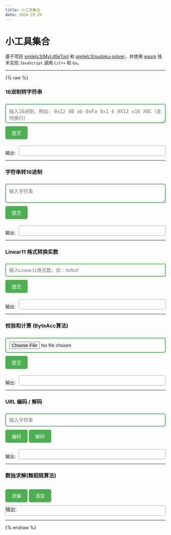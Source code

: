 ```yaml
---
title: 小工具集合
date: 2024-10-20
---
```


# 小工具集合

基于项目 [smilelc3/MyLittleTool](https://github.com/smilelc3/MyLittleTool) 和 [smilelc3/sudoku-solver](https://github.com/smilelc3/sudoku-solver)，并使用 [wasm](https://developer.mozilla.org/zh-CN/docs/WebAssembly/C_to_Wasm) 技术实现 `JavaScript` 调用 `C/C++` 和 `Go`。

---
{% raw %}
<div class="tool-section" id="Hex2Ascii">
    <h3>16进制转字符串</h3>
    <textarea placeholder="输入16进制，例如: 0x12 AB ab 0xFa 0x1 6 0X12 x16 X0C（支持换行）" id="inHexStr"></textarea>
    <button onclick="summit('Hex2Ascii', 'inHexStr', 'outAsciiStr')">提交</button>
    <div class="output-container">
        <span class="output-label">输出:</span>
        <div class="output" id="outAsciiStr"></div>
    </div>
</div>
<hr>
<div class="tool-section" id="Ascii2Hex">
    <h3>字符串转16进制</h3>
    <textarea placeholder="输入字符串" id="inAsciiStr"></textarea>
    <button onclick="summit('Ascii2Hex', 'inAsciiStr', 'outHexStr')">提交</button>
    <div class="output-container">
        <span class="output-label">输出:</span>
        <div class="output" id="outHexStr"></div>
    </div>
</div>
<hr>
<div class="tool-section" id="Linea11Trans">
    <h3>Linear11 格式转换实数</h3>
    <input type="text" placeholder="输入Linear11格式数，如：0xfb2f" id="inLinear11" />
    <button onclick="summit('Linea11Trans', 'inLinear11', 'outReal')">提交</button>
    <div class="output-container">
        <span class="output-label">输出:</span>
        <div class="output" id="outReal"></div>
    </div>
</div>
<hr>
<div class="tool-section" id="ByteAccByMem">
    <h3>校验和计算 (ByteAcc算法)</h3>
    <input type="file" id="fileInput" />
    <button onclick="summit('ByteAcc', null, 'outByteAcc')">提交</button>
    <div class="output-container">
        <span class="output-label">输出:</span>
        <div class="output" id="outByteAcc"></div>
    </div>
</div>
<hr>
<div class="tool-section" id="UrlEncode">
    <h3>URL 编码 / 解码</h3>
    <input type="text" placeholder="输入字符串" id="inUrlStr" />
    <button onclick="summit('UrlEncode', 'inUrlStr', 'outUrlStr')">编码</button>
    <button onclick="summit('UrlDecode', 'inUrlStr', 'outUrlStr')">解码</button>
    <div class="output-container">
        <span class="output-label">输出:</span>
        <div class="output" id="outUrlStr"></div>
    </div>
</div>
<hr>
<div class="tool-section" id="sudoku">
    <h3>数独求解(舞蹈链算法)</h3>
    <table class="sudoku-table">
        <tbody id="sudoku-tbody">
        <!-- 动态生成的行和单元格将插入到这里 -->
        </tbody>
    </table>
    <button onclick="solveSudoku()">求解</button>
    <button onclick="clearSudoku()">清空</button>
    <div class="output" id="outSudoku">输出:</div>
</div>
<hr>
<script src="/js/MyLittleTool.js"></script>
<script>
    let C_Hex2Ascii, C_Ascii2Hex, C_Linear11Trans, C_ByteAccByMem;
    // 等待 wasm 模块加载
    Module.onRuntimeInitialized = async () => {
        C_Hex2Ascii = Module.cwrap('C_Hex2Ascii', 'string', ['string']);
        C_Ascii2Hex = Module.cwrap('C_Ascii2Hex', 'string', ['string']);
        C_Linear11Trans = Module.cwrap('C_Linear11Trans', 'string', ['string']);
        C_ByteAccByMem = Module.cwrap('C_ByteAccByMem', 'string', ['number', 'number']);
        console.log("C/C++ Wasm loaded successfully");
    };
    // 调用 wasm 中导出的函数或自定义函数
    function summit(funcName, inputId, outputId) {
        let input;
        if (document.getElementById(inputId)) {
            input = document.getElementById(inputId).value;
        }
        let output;
        switch (funcName) {
            case 'Hex2Ascii':
                output = C_Hex2Ascii(input);
                break;
            case 'Ascii2Hex':
                output = C_Ascii2Hex(input);
                break;
            case 'Linea11Trans':
                output = C_Linear11Trans(input);
                break;
            case 'ByteAcc':
                return doByteAcc(outputId);
            case 'UrlEncode':
                output = encodeURI(input);
                break;
            case 'UrlDecode':
                output = decodeURI(input);
                break;
        }
        updateOutput(outputId, output);
    }
    function updateOutput(outputId, output) {
        document.getElementById(outputId).innerText = `${output}`;
    }
    function doByteAcc(outputId) {
        const fileInput = document.getElementById('fileInput');
        if (fileInput.files.length === 0) {
            alert('请先选择一个文件');
            return;
        }
        const file = fileInput.files[0];
        if (file.size > 2147483648 / 2 * 0.9) {
            console.log("file size " + file.size + " is out of range")
            updateOutput(outputId, "文件过大");
            return;
        }
        reader = new FileReader();
        reader.onload = (event) => {
            updateOutput(outputId, "处理中");
            let arrayBuffer = event.target.result;
            let byteArray = new Uint8Array(arrayBuffer);
            const length = byteArray.length;
            // 分配内存并拷贝数据
            let buffer = Module._malloc(length);
            try {
                Module.HEAPU8.set(byteArray, buffer);
                byteArray = null;
                arrayBuffer = null;
                // 调用 C++ 函数打印字节
                const checksumByteAcc = C_ByteAccByMem(buffer, length);
                updateOutput(outputId, checksumByteAcc);
            } catch (error) {
                console.error("Error during C function call:", error);
                updateOutput(outputId, "处理出错");
            } finally { // 释放内存
                Module._free(buffer);
                buffer = null;
                byteArray = null;
                arrayBuffer = null;
                reader.onload = null; // 清理事件处理程序
                reader = null;
            }
        };
        reader.onprogress = (event) => {
            updateOutput(outputId, "处理中");
        }
        reader.readAsArrayBuffer(file);
    }
</script>
<script src="/js/wasm_exec.js"></script>
<script>
    let go;
    async function loadGoWasm() {
        go = new Go();
        const response = await fetch("/js/sudoku.wasm");
        const result = await WebAssembly.instantiateStreaming(response, go.importObject);
        go.run(result.instance);
    }
    loadGoWasm().then(() => {
        console.log("Go Wasm loaded successfully");
    }).catch(err => {
        console.error("Error loading Go Wasm:", err);
    });
    function solveSudoku() {
        const inputs = document.querySelectorAll('.sudoku-input'); // 获取所有输入框
        const matrix = [];
        inputs.forEach(input => {   // 将输入值转换为数字，如果为空则为 0
            matrix.push(input.value ? Number(input.value) : 0);
        });
        if (matrix.length != 81) {    // 确保数组长度为 81
            alert("输入不完整，请确保填写所有数字。");
            return;
        }
        const jsArray = Array.from(matrix);
        const ret = GO_sudoku(jsArray);
        if (ret.isSolved) {             // 填充表格
            inputs.forEach((input, index) => {
                input.value = ret.result[index]; // 填充结果数组
                document.getElementById('outSudoku').textContent = '输出: 耗时 ' + ret.timeMs + ' ms';
            });
        } else {
          document.getElementById('outSudoku').textContent = '该数独无解';
        }
    };
    function clearSudoku() {
        const inputs = document.querySelectorAll('.sudoku-input');
        inputs.forEach(input => {
            input.value = ''; // 清空输入框
            document.getElementById('outSudoku').textContent = '输出:';
        });
    };
</script>
<script>
    const tableBody = document.getElementById('sudoku-tbody');
    for (let i = 0; i < 9; i++) {
        const row = document.createElement('tr'); // 创建一行
        for (let j = 0; j < 9; j++) {
            const cell = document.createElement('td'); // 创建一个单元格
            const input = document.createElement('input'); // 创建输入框
            input.type = 'number'; // 设置输入框类型
            input.className = 'sudoku-input';
            input.min = 1; // 设置最小值
            input.max = 9; // 设置最大值
            input.addEventListener('input', function () {
                    // 将输入值限制为 1 到 9 的数字
                    if (this.value.length > 1) {
                        this.value = this.value.slice(0, 1); // 只保留第一个字符
                    }
                    const num = parseInt(this.value, 10);   // 必须满足1~9
                    if (num < 1 || num > 9 || isNaN(num)) {
                        this.value = ''; // 清空输入
                    }
                });
            cell.appendChild(input); // 将输入框添加到单元格
            row.appendChild(cell); // 将单元格添加到行
        }
        tableBody.appendChild(row); // 将行添加到表格主体
    }
    function validateInput(input) {
        const value = parseInt(input.value, 10);
        if (value < 1 || value > 9 || isNaN(value)) {
            input.value = ''; // 清空输入
        }
    }
</script>
<style>
    textarea, input[type="text"], input[type="file"] {
        width: 100%;
        padding: 10px;
        margin: 10px 0;
        border: 2px solid #4CAF50;
        border-radius: 5px;
        font-size: 15px;
        resize: vertical;
    }
    button {
        padding: 10px 20px;
        background-color: #4CAF50;
        color: white;
        border: none;
        border-radius: 5px;
        cursor: pointer;
        font-size: 15px;
    }
    button:hover {
        background-color: #45a049;
    }
    .output-container {
        display: flex; /* 使用 Flexbox 布局 */
        align-items: flex-end;
        margin-top: 10px;
    }
    .output-label {
        margin-right: 10px;
    }
    .output {
        margin-top: 10px;
        font-size: 15px;
        border: 1px solid #aaa;
        min-height: 30px;
        border-radius: 5px;
        flex: 1; /* 使输出框占满剩余的空间 */
    }
    .sudoku-table {
        width: auto;
        td {
            width: 30px;
            height: 30px;
            border: 1px solid #45a049;
            text-align: center;
            vertical-align: middle;
            position: relative; /* 为了绝对定位标签 */
            padding: 10px;
            background-color: #f9f9f9;
        }
        .sudoku-input {
        border: none;
        text-align: center;
        font-size: 22px;
        box-sizing: border-box;
        padding: 0;
        margin: 0;
        outline: none;
        color: #333; /* 输入框中数字的颜色 */
        background-color: #f9f9f9;
        }
        /* 隐藏数字输入框的上下箭头 */
        input[type="number"]::-webkit-inner-spin-button,
        input[type="number"]::-webkit-outer-spin-button {
            -webkit-appearance: none;
            margin: 0;
        }
        td:first-child {
            border-left: 2px solid #4CAF50; /* 左边框加粗 */
        }
        td:nth-child(3n) {
            border-right: 2px solid #4CAF50; /* 右边框加粗 */
        }
        tr:first-child td {
            border-top: 2px solid #4CAF50; /* 上边框加粗 */
        }
        tr:nth-child(3n) td {
            border-bottom: 2px solid #4CAF50; /* 下边框加粗 */
        }
    }
</style>
{% endraw %}